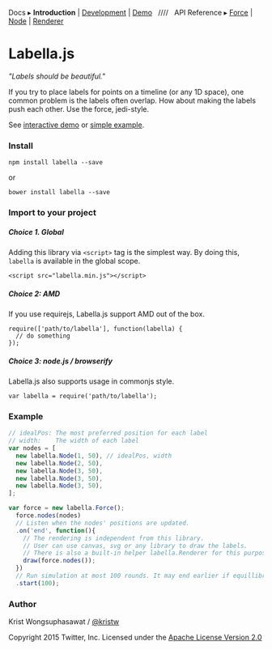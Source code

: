 Docs ▸
**Introduction** |
[Development](docs/Development.md) |
[Demo](http://twitter.github.io/labella.js/)
&nbsp;&nbsp;////&nbsp;&nbsp;
API Reference ▸
[Force](docs/Force.md) |
[Node](docs/Node.md) |
[Renderer](docs/Renderer.md)

# Labella.js

*"Labels should be beautiful."*

If you try to place labels for points on a timeline (or any 1D space), one common problem is the labels often overlap.
How about making the labels push each other. Use the force, jedi-style.

See [interactive demo](http://twitter.github.io/labella.js/) or [simple example](http://twitter.github.io/labella.js/basic_up.html).

### Install

```
npm install labella --save
```

or

```
bower install labella --save
```

### Import to your project

##### Choice 1. Global

Adding this library via ```<script>``` tag is the simplest way. By doing this, ```labella``` is available in the global scope.

```
<script src="labella.min.js"></script>
```

##### Choice 2: AMD

If you use requirejs, Labella.js support AMD out of the box.

```
require(['path/to/labella'], function(labella) {
  // do something
});
```

##### Choice 3: node.js / browserify

Labella.js also supports usage in commonjs style.

```
var labella = require('path/to/labella');
```

### Example

```javascript
// idealPos: The most preferred position for each label
// width:    The width of each label
var nodes = [
  new labella.Node(1, 50), // idealPos, width
  new labella.Node(2, 50),
  new labella.Node(3, 50),
  new labella.Node(3, 50),
  new labella.Node(3, 50),
];

var force = new labella.Force();
  force.nodes(nodes)
  // Listen when the nodes' positions are updated.
  .on('end', function(){
    // The rendering is independent from this library.
    // User can use canvas, svg or any library to draw the labels.
    // There is also a built-in helper labella.Renderer for this purpose. See the examples
    draw(force.nodes());
  })
  // Run simulation at most 100 rounds. It may end earlier if equillibrium is reached.
  .start(100);
```

### Author

Krist Wongsuphasawat / [@kristw](https://twitter.com/kristw)

Copyright 2015 Twitter, Inc. Licensed under the [Apache License Version 2.0](http://www.apache.org/licenses/LICENSE-2.0)
